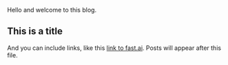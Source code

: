 Hello and welcome to this blog. 

## This is a title

And you can include links, like this [link to fast.ai](https://www.fast.ai). Posts will appear after this file. 
